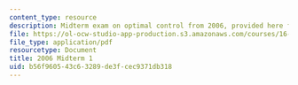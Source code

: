 ```yaml
---
content_type: resource
description: Midterm exam on optimal control from 2006, provided here for practice.
file: https://ol-ocw-studio-app-production.s3.amazonaws.com/courses/16-323-principles-of-optimal-control-spring-2008/b56f960543c63289de3fcec9371db318_2006midterm1.pdf
file_type: application/pdf
resourcetype: Document
title: 2006 Midterm 1
uid: b56f9605-43c6-3289-de3f-cec9371db318
---
```

